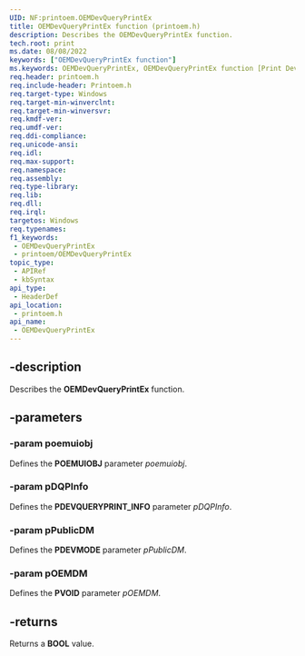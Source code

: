 ```yaml
---
UID: NF:printoem.OEMDevQueryPrintEx
title: OEMDevQueryPrintEx function (printoem.h)
description: Describes the OEMDevQueryPrintEx function.
tech.root: print
ms.date: 08/08/2022
keywords: ["OEMDevQueryPrintEx function"]
ms.keywords: OEMDevQueryPrintEx, OEMDevQueryPrintEx function [Print Devices], print.oemdevqueryprintex, print_obsoletefunctions_c58c63fe-eeae-444d-a0e2-df17b61fa1ed.xml, printoem/OEMDevQueryPrintEx
req.header: printoem.h
req.include-header: Printoem.h
req.target-type: Windows
req.target-min-winverclnt: 
req.target-min-winversvr: 
req.kmdf-ver: 
req.umdf-ver: 
req.ddi-compliance: 
req.unicode-ansi: 
req.idl: 
req.max-support: 
req.namespace: 
req.assembly: 
req.type-library: 
req.lib: 
req.dll: 
req.irql: 
targetos: Windows
req.typenames: 
f1_keywords:
 - OEMDevQueryPrintEx
 - printoem/OEMDevQueryPrintEx
topic_type:
 - APIRef
 - kbSyntax
api_type:
 - HeaderDef
api_location:
 - printoem.h
api_name:
 - OEMDevQueryPrintEx
---
```


## -description

Describes the **OEMDevQueryPrintEx** function.

## -parameters

### -param poemuiobj

Defines the **POEMUIOBJ** parameter *poemuiobj*.

### -param pDQPInfo

Defines the **PDEVQUERYPRINT_INFO** parameter *pDQPInfo*.

### -param pPublicDM

Defines the **PDEVMODE** parameter *pPublicDM*.

### -param pOEMDM

Defines the **PVOID** parameter *pOEMDM*.

## -returns

Returns a **BOOL** value.
